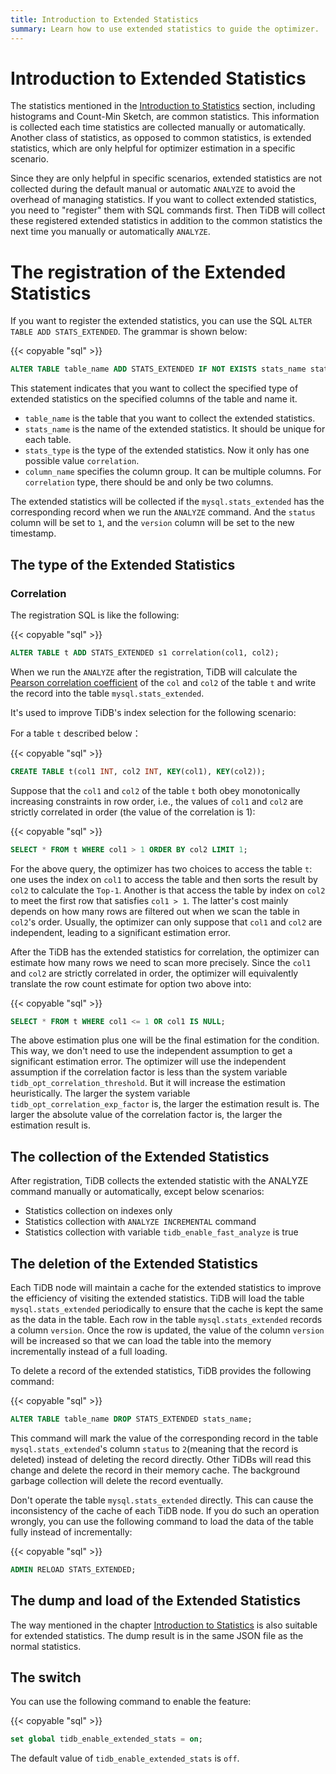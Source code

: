 ```yaml
---
title: Introduction to Extended Statistics
summary: Learn how to use extended statistics to guide the optimizer.
---
```


# Introduction to Extended Statistics

The statistics mentioned in the [Introduction to Statistics](/statistics.md) section, including histograms and Count-Min Sketch, are common statistics. This information is collected each time statistics are collected manually or automatically. Another class of statistics, as opposed to common statistics, is extended statistics, which are only helpful for optimizer estimation in a specific scenario.

Since they are only helpful in specific scenarios, extended statistics are not collected during the default manual or automatic `ANALYZE` to avoid the overhead of managing statistics. If you want to collect extended statistics, you need to "register" them with SQL commands first. Then TiDB will collect these registered extended statistics in addition to the common statistics the next time you manually or automatically `ANALYZE`.

# The registration of the Extended Statistics

If you want to register the extended statistics, you can use the SQL `ALTER TABLE ADD STATS_EXTENDED`. The grammar is shown below:

{{< copyable "sql" >}}

```sql
ALTER TABLE table_name ADD STATS_EXTENDED IF NOT EXISTS stats_name stats_type(column_name, column_name...);
```

This statement indicates that you want to collect the specified type of extended statistics on the specified columns of the table and name it.

- `table_name` is the table that you want to collect the extended statistics.
- `stats_name` is the name of the extended statistics. It should be unique for each table.
- `stats_type` is the type of the extended statistics. Now it only has one possible value `correlation`.
- `column_name` specifies the column group. It can be multiple columns. For `correlation` type, there should be and only be two columns.

The extended statistics will be collected if the `mysql.stats_extended` has the corresponding record when we run the `ANALYZE` command. And the `status` column will be set to `1`, and the `version` column will be set to the new timestamp.

## The type of the Extended Statistics

### Correlation

The registration SQL is like the following:

{{< copyable "sql" >}}

```sql
ALTER TABLE t ADD STATS_EXTENDED s1 correlation(col1, col2);
```

When we run the `ANALYZE` after the registration, TiDB will calculate the [Pearson correlation coefficient](https://en.wikipedia.org/wiki/Pearson_correlation_coefficient) of the `col` and `col2` of the table `t` and write the record into the table `mysql.stats_extended`.

It's used to improve TiDB's index selection for the following scenario:

For a table `t` described below：

{{< copyable "sql" >}}

```sql
CREATE TABLE t(col1 INT, col2 INT, KEY(col1), KEY(col2));
```

Suppose that the `col1` and `col2` of the table `t` both obey monotonically increasing constraints in row order, i.e., the values of `col1` and `col2` are strictly correlated in order (the value of the correlation is 1):

{{< copyable "sql" >}}

```sql
SELECT * FROM t WHERE col1 > 1 ORDER BY col2 LIMIT 1;
```

For the above query, the optimizer has two choices to access the table `t`: one uses the index on `col1` to access the table and then sorts the result by `col2` to calculate the `Top-1`. Another is that access the table by index on `col2` to meet the first row that satisfies `col1 > 1`. The latter's cost mainly depends on how many rows are filtered out when we scan the table in `col2`'s order. Usually, the optimizer can only suppose that `col1` and `col2` are independent, leading to a significant estimation error.

After the TiDB has the extended statistics for correlation, the optimizer can estimate how many rows we need to scan more precisely. Since the `col1` and `col2` are strictly correlated in order, the optimizer will equivalently translate the row count estimate for option two above into:

{{< copyable "sql" >}}

```sql
SELECT * FROM t WHERE col1 <= 1 OR col1 IS NULL;
```

The above estimation plus one will be the final estimation for the condition. This way, we don't need to use the independent assumption to get a significant estimation error.
The optimizer will use the independent assumption if the correlation factor is less than the system variable `tidb_opt_correlation_threshold`. But it will increase the estimation heuristically. The larger the system variable `tidb_opt_correlation_exp_factor` is, the larger the estimation result is. The larger the absolute value of the correlation factor is, the larger the estimation result is.

## The collection of the Extended Statistics

After registration, TiDB collects the extended statistic with the ANALYZE command manually or automatically, except below scenarios:

- Statistics collection on indexes only
- Statistics collection with `ANALYZE INCREMENTAL` command
- Statistics collection with variable `tidb_enable_fast_analyze` is true

## The deletion of the Extended Statistics

Each TiDB node will maintain a cache for the extended statistics to improve the efficiency of visiting the extended statistics. TiDB will load the table `mysql.stats_extended` periodically to ensure that the cache is kept the same as the data in the table. Each row in the table `mysql.stats_extended` records a column `version`. Once the row is updated, the value of the column `version` will be increased so that we can load the table into the memory incrementally instead of a full loading.

To delete a record of the extended statistics, TiDB provides the following command:

{{< copyable "sql" >}}

```sql
ALTER TABLE table_name DROP STATS_EXTENDED stats_name;
```

This command will mark the value of the corresponding record in the table `mysql.stats_extended`'s column `status` to `2`(meaning that the record is deleted) instead of deleting the record directly. Other TiDBs will read this change and delete the record in their memory cache. The background garbage collection will delete the record eventually.

Don't operate the table `mysql.stats_extended` directly. This can cause the inconsistency of the cache of each TiDB node. If you do such an operation wrongly, you can use the following command to load the data of the table fully instead of incrementally:

{{< copyable "sql" >}}

```sql
ADMIN RELOAD STATS_EXTENDED;
```

## The dump and load of the Extended Statistics

The way mentioned in the chapter [Introduction to Statistics](/statistics.md) is also suitable for extended statistics. The dump result is in the same JSON file as the normal statistics.

## The switch

You can use the following command to enable the feature: 

{{< copyable "sql" >}}

```sql
set global tidb_enable_extended_stats = on;
```

The default value of `tidb_enable_extended_stats` is `off`.
